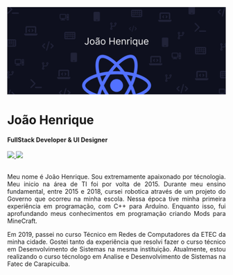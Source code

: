 <img src="https://raw.githubusercontent.com/JoaoHJS/JoaoHJS/main/assets/banner.png"/>

<h1> João Henrique </h1>
<h4> FullStack Developer & UI Designer </h4>
<div>
  <a href="">
    <img src="https://img.shields.io/badge/Jo%C3%A3o%20Henrique-5271ff?style=flat-square&logo=linkedin&logoColor=white" />
  </a>  
  <a href="">
    <img src="https://img.shields.io/badge/Meu%20portf%C3%B3lio-5271ff?style=flat-square&logo=html&logoColor=white" />
  </a>
</div>
<br>

<div>
  <p align="justify"> 
    Meu nome é João Henrique. Sou extremamente apaixonado por técnologia. Meu inicio na área de TI foi por volta de 2015. Durante meu ensino fundamental, entre 2015 e 2018, cursei robotica através de um projeto do Governo que ocorreu na minha escola. Nessa época tive minha primeira experiência em programação, com C++ para Arduíno. Enquanto isso, fui aprofundando meus conhecimentos em programação criando Mods para MineCraft.
  </p>
  <p align="justify">
    Em 2019, passei no curso Técnico em Redes de Computadores da ETEC da minha cidade. Gostei tanto da experiência que resolvi fazer o curso técnico em Desenvolvimento de Sistemas na mesma instituição. Atualmente, estou realizando o curso técnologo em Analise e Desenvolvimento de Sistemas na Fatec de Carapicuiba.
  </p>
</div>
